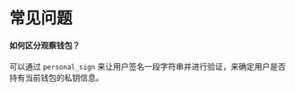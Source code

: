 # 常见问题

#### 如何区分观察钱包？ <a href="#ru-he-qu-fen-guan-cha-qian-bao" id="ru-he-qu-fen-guan-cha-qian-bao"></a>

可以通过 `personal_sign` 来让用户签名一段字符串并进行验证，来确定用户是否持有当前钱包的私钥信息。
